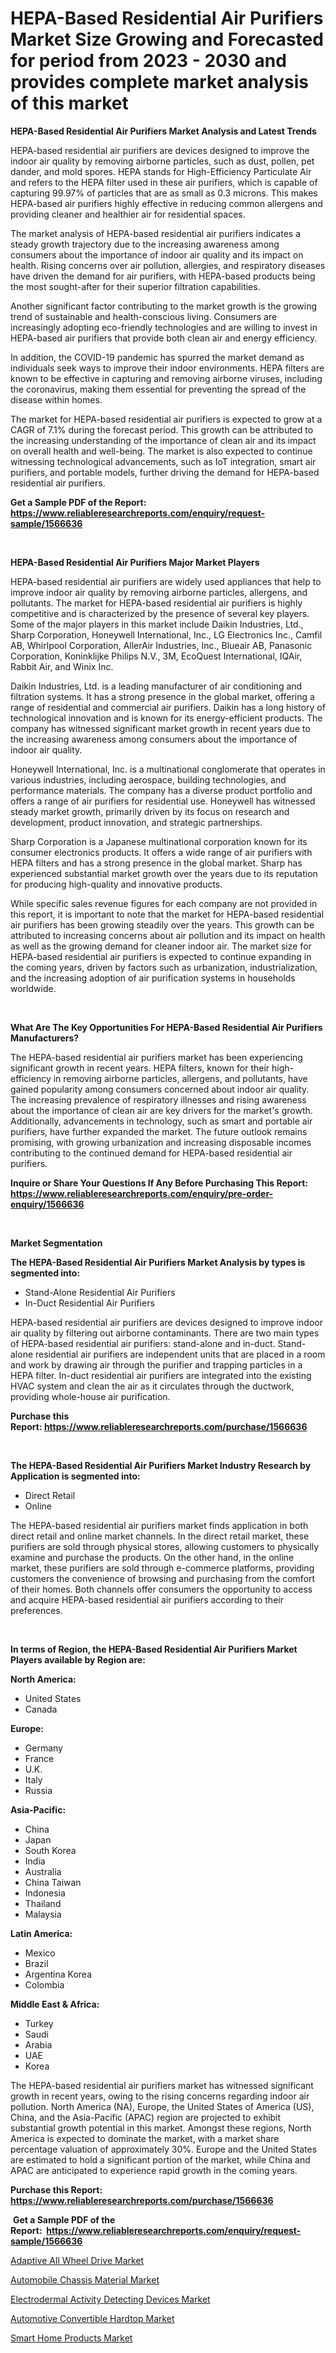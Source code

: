 <p><h1>HEPA-Based Residential Air Purifiers Market Size Growing and Forecasted for period from 2023 - 2030 and provides complete market analysis of this market</h1></p><p><strong>HEPA-Based Residential Air Purifiers Market Analysis and Latest Trends</strong></p>
<p><p>HEPA-based residential air purifiers are devices designed to improve the indoor air quality by removing airborne particles, such as dust, pollen, pet dander, and mold spores. HEPA stands for High-Efficiency Particulate Air and refers to the HEPA filter used in these air purifiers, which is capable of capturing 99.97% of particles that are as small as 0.3 microns. This makes HEPA-based air purifiers highly effective in reducing common allergens and providing cleaner and healthier air for residential spaces.</p><p>The market analysis of HEPA-based residential air purifiers indicates a steady growth trajectory due to the increasing awareness among consumers about the importance of indoor air quality and its impact on health. Rising concerns over air pollution, allergies, and respiratory diseases have driven the demand for air purifiers, with HEPA-based products being the most sought-after for their superior filtration capabilities. </p><p>Another significant factor contributing to the market growth is the growing trend of sustainable and health-conscious living. Consumers are increasingly adopting eco-friendly technologies and are willing to invest in HEPA-based air purifiers that provide both clean air and energy efficiency.</p><p>In addition, the COVID-19 pandemic has spurred the market demand as individuals seek ways to improve their indoor environments. HEPA filters are known to be effective in capturing and removing airborne viruses, including the coronavirus, making them essential for preventing the spread of the disease within homes.</p><p>The market for HEPA-based residential air purifiers is expected to grow at a CAGR of 7.1% during the forecast period. This growth can be attributed to the increasing understanding of the importance of clean air and its impact on overall health and well-being. The market is also expected to continue witnessing technological advancements, such as IoT integration, smart air purifiers, and portable models, further driving the demand for HEPA-based residential air purifiers.</p></p>
<p><strong>Get a Sample PDF of the Report:&nbsp; <a href="https://www.reliableresearchreports.com/enquiry/request-sample/1566636">https://www.reliableresearchreports.com/enquiry/request-sample/1566636</a></strong></p>
<p>&nbsp;</p>
<p><strong>HEPA-Based Residential Air Purifiers Major Market Players</strong></p>
<p><p>HEPA-based residential air purifiers are widely used appliances that help to improve indoor air quality by removing airborne particles, allergens, and pollutants. The market for HEPA-based residential air purifiers is highly competitive and is characterized by the presence of several key players. Some of the major players in this market include Daikin Industries, Ltd., Sharp Corporation, Honeywell International, Inc., LG Electronics Inc., Camfil AB, Whirlpool Corporation, AllerAir Industries, Inc., Blueair AB, Panasonic Corporation, Koninklijke Philips N.V., 3M, EcoQuest International, IQAir, Rabbit Air, and Winix Inc.</p><p>Daikin Industries, Ltd. is a leading manufacturer of air conditioning and filtration systems. It has a strong presence in the global market, offering a range of residential and commercial air purifiers. Daikin has a long history of technological innovation and is known for its energy-efficient products. The company has witnessed significant market growth in recent years due to the increasing awareness among consumers about the importance of indoor air quality.</p><p>Honeywell International, Inc. is a multinational conglomerate that operates in various industries, including aerospace, building technologies, and performance materials. The company has a diverse product portfolio and offers a range of air purifiers for residential use. Honeywell has witnessed steady market growth, primarily driven by its focus on research and development, product innovation, and strategic partnerships.</p><p>Sharp Corporation is a Japanese multinational corporation known for its consumer electronics products. It offers a wide range of air purifiers with HEPA filters and has a strong presence in the global market. Sharp has experienced substantial market growth over the years due to its reputation for producing high-quality and innovative products.</p><p>While specific sales revenue figures for each company are not provided in this report, it is important to note that the market for HEPA-based residential air purifiers has been growing steadily over the years. This growth can be attributed to increasing concerns about air pollution and its impact on health as well as the growing demand for cleaner indoor air. The market size for HEPA-based residential air purifiers is expected to continue expanding in the coming years, driven by factors such as urbanization, industrialization, and the increasing adoption of air purification systems in households worldwide.</p></p>
<p>&nbsp;</p>
<p><strong>What Are The Key Opportunities For HEPA-Based Residential Air Purifiers Manufacturers?</strong></p>
<p><p>The HEPA-based residential air purifiers market has been experiencing significant growth in recent years. HEPA filters, known for their high-efficiency in removing airborne particles, allergens, and pollutants, have gained popularity among consumers concerned about indoor air quality. The increasing prevalence of respiratory illnesses and rising awareness about the importance of clean air are key drivers for the market's growth. Additionally, advancements in technology, such as smart and portable air purifiers, have further expanded the market. The future outlook remains promising, with growing urbanization and increasing disposable incomes contributing to the continued demand for HEPA-based residential air purifiers.</p></p>
<p><strong>Inquire or Share Your Questions If Any Before Purchasing This Report: <a href="https://www.reliableresearchreports.com/enquiry/pre-order-enquiry/1566636">https://www.reliableresearchreports.com/enquiry/pre-order-enquiry/1566636</a></strong></p>
<p>&nbsp;</p>
<p><strong>Market Segmentation</strong></p>
<p><strong>The HEPA-Based Residential Air Purifiers Market Analysis by types is segmented into:</strong></p>
<p><ul><li>Stand-Alone Residential Air Purifiers</li><li>In-Duct Residential Air Purifiers</li></ul></p>
<p><p>HEPA-based residential air purifiers are devices designed to improve indoor air quality by filtering out airborne contaminants. There are two main types of HEPA-based residential air purifiers: stand-alone and in-duct. Stand-alone residential air purifiers are independent units that are placed in a room and work by drawing air through the purifier and trapping particles in a HEPA filter. In-duct residential air purifiers are integrated into the existing HVAC system and clean the air as it circulates through the ductwork, providing whole-house air purification.</p></p>
<p><strong>Purchase this Report:&nbsp;<a href="https://www.reliableresearchreports.com/purchase/1566636">https://www.reliableresearchreports.com/purchase/1566636</a></strong></p>
<p>&nbsp;</p>
<p><strong>The HEPA-Based Residential Air Purifiers Market Industry Research by Application is segmented into:</strong></p>
<p><ul><li>Direct Retail</li><li>Online</li></ul></p>
<p><p>The HEPA-based residential air purifiers market finds application in both direct retail and online market channels. In the direct retail market, these purifiers are sold through physical stores, allowing customers to physically examine and purchase the products. On the other hand, in the online market, these purifiers are sold through e-commerce platforms, providing customers the convenience of browsing and purchasing from the comfort of their homes. Both channels offer consumers the opportunity to access and acquire HEPA-based residential air purifiers according to their preferences.</p></p>
<p>&nbsp;</p>
<p><strong>In terms of Region, the HEPA-Based Residential Air Purifiers Market Players available by Region are:</strong></p>
<p>
    <p> <strong> North America: </strong>
        <ul>
            <li>United States</li>
            <li>Canada</li>
        </ul>
        </p> 
    <p> <strong> Europe: </strong>
        <ul>
            <li>Germany</li>
            <li>France</li>
            <li>U.K.</li>
            <li>Italy</li>
            <li>Russia</li>
        </ul>
        </p> 
    <p> <strong> Asia-Pacific: </strong>
        <ul>
            <li>China</li>
            <li>Japan</li>
            <li>South Korea</li>
            <li>India</li>
            <li>Australia</li>
            <li>China Taiwan</li>
            <li>Indonesia</li>
            <li>Thailand</li>
            <li>Malaysia</li>
        </ul>
        </p> 
    <p> <strong> Latin America: </strong>
        <ul>
            <li>Mexico</li>
            <li>Brazil</li>
            <li>Argentina Korea</li>
            <li>Colombia</li>
        </ul>
        </p> 
    <p> <strong> Middle East & Africa: </strong>
        <ul>
            <li>Turkey</li>
            <li>Saudi</li>
            <li>Arabia</li>
            <li>UAE</li>
            <li>Korea</li>
        </ul>
    </p>
    </p>
<p><p>The HEPA-based residential air purifiers market has witnessed significant growth in recent years, owing to the rising concerns regarding indoor air pollution. North America (NA), Europe, the United States of America (US), China, and the Asia-Pacific (APAC) region are projected to exhibit substantial growth potential in this market. Amongst these regions, North America is expected to dominate the market, with a market share percentage valuation of approximately 30%. Europe and the United States are estimated to hold a significant portion of the market, while China and APAC are anticipated to experience rapid growth in the coming years.</p></p>
<p><strong>Purchase this Report: <a href="https://www.reliableresearchreports.com/purchase/1566636">https://www.reliableresearchreports.com/purchase/1566636</a></strong></p>
<p>&nbsp;<strong>Get a Sample PDF of the Report:&nbsp;&nbsp;<a href="https://www.reliableresearchreports.com/enquiry/request-sample/1566636">https://www.reliableresearchreports.com/enquiry/request-sample/1566636</a></strong></p>
<p><strong></strong></p>
<p><p><a href="https://www.linkedin.com/pulse/adaptive-all-wheel-drive-market-challenges-opportunities-9xide/">Adaptive All Wheel Drive Market</a></p><p><a href="https://medium.com/@greisdukagjini2014/automobile-chassis-material-market-size-growth-forecast-2023-2030-bdef422a66b8">Automobile Chassis Material Market</a></p><p><a href="https://github.com/RichRobinson5/Market-Research-Report-List-1/blob/main/electrodermal-activity-detecting-devices-market.md">Electrodermal Activity Detecting Devices Market</a></p><p><a href="https://www.linkedin.com/pulse/automotive-convertible-hardtop-market-insights-players-xedee/">Automotive Convertible Hardtop Market</a></p><p><a href="https://medium.com/@kabirkhanrp23/smart-home-products-market-size-growth-forecast-2023-2030-35e9343ae979">Smart Home Products Market</a></p></p>